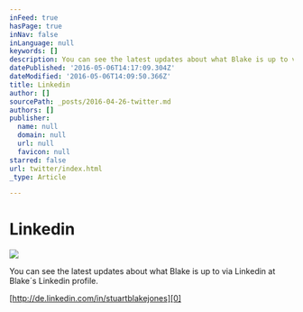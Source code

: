 ```yaml
---
inFeed: true
hasPage: true
inNav: false
inLanguage: null
keywords: []
description: You can see the latest updates about what Blake is up to via Linkedin at Blake´s Linkedin profile.
datePublished: '2016-05-06T14:17:09.304Z'
dateModified: '2016-05-06T14:09:50.366Z'
title: Linkedin
author: []
sourcePath: _posts/2016-04-26-twitter.md
authors: []
publisher:
  name: null
  domain: null
  url: null
  favicon: null
starred: false
url: twitter/index.html
_type: Article

---
```

# Linkedin
![](https://the-grid-user-content.s3-us-west-2.amazonaws.com/f385f072-fb24-4ccf-91c4-3f9a94fa96fc.jpg)

You can see the latest updates about what Blake is up to via Linkedin at Blake´s Linkedin profile.

[http://de.linkedin.com/in/stuartblakejones][0]

[0]: null
